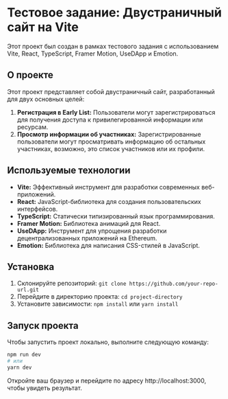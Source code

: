 # Тестовое задание: Двустраничный сайт на Vite

Этот проект был создан в рамках тестового задания с использованием Vite, React, TypeScript, Framer Motion, UseDApp и Emotion.

## О проекте

Этот проект представляет собой двустраничный сайт, разработанный для двух основных целей:

1. **Регистрация в Early List:** Пользователи могут зарегистрироваться для получения доступа к привилегированной информации или ресурсам.
2. **Просмотр информации об участниках:** Зарегистрированные пользователи могут просматривать информацию об остальных участниках, возможно, это список участников или их профили.

## Используемые технологии

- **Vite:** Эффективный инструмент для разработки современных веб-приложений.
- **React:** JavaScript-библиотека для создания пользовательских интерфейсов.
- **TypeScript:** Статически типизированный язык программирования.
- **Framer Motion:** Библиотека анимаций для React.
- **UseDApp:** Инструмент для упрощения разработки децентрализованных приложений на Ethereum.
- **Emotion:** Библиотека для написания CSS-стилей в JavaScript.

## Установка

1. Склонируйте репозиторий: `git clone https://github.com/your-repo-url.git`
2. Перейдите в директорию проекта: `cd project-directory`
3. Установите зависимости: `npm install` или `yarn install`

## Запуск проекта

Чтобы запустить проект локально, выполните следующую команду:

```bash
npm run dev
# или
yarn dev
```

Откройте ваш браузер и перейдите по адресу http://localhost:3000, чтобы увидеть результат.

